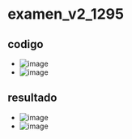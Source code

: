 # examen_v2_1295
## codigo
- ![image](https://github.com/user-attachments/assets/216e5d08-f836-481f-b248-07a4233b4e76)
- ![image](https://github.com/user-attachments/assets/dfda4e4b-b47a-4a27-b720-20ea093acf61)
## resultado 
- ![image](https://github.com/user-attachments/assets/99c6c3d8-4d60-4c77-912e-eb5371b4bfbd)
- ![image](https://github.com/user-attachments/assets/41d1f20e-0931-4dc3-ac6b-ddd86dda4d60)


